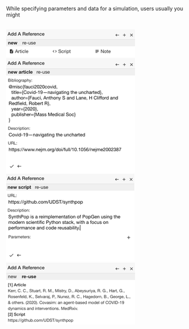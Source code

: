 While specifying parameters and data for a simulation, users usually you might 


<br>
<img src="/assets/ref1.png" alt="drawing"/>  

<br>
<img src="/assets/ref2.png" alt="drawing"/>  
<br>
<img src="/assets/ref3.png" alt="drawing"/>  
<br>
<img src="/assets/ref4.png" alt="drawing"/>  